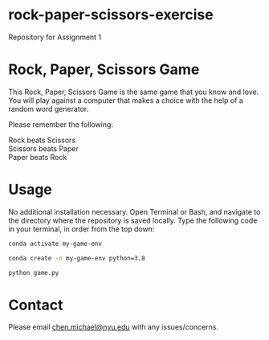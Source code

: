 # rock-paper-scissors-exercise
Repository for Assignment 1
# Rock, Paper, Scissors Game
This Rock, Paper, Scissors Game is the same game that you know and love. You will play against a computer that makes a choice with the help of a random word generator.

Please remember the following:
<p>Rock beats Scissors<br>
Scissors beats Paper<br>
Paper beats Rock</p>

# Usage

No additional installation necessary. Open Terminal or Bash, and navigate to the directory where the repository is saved locally. Type the following code in your terminal, in order from the top down:

```sh
conda activate my-game-env
```
```sh
conda create -n my-game-env python=3.8
```
```sh
python game.py
```

# Contact
Please email chen.michael@nyu.edu with any issues/concerns.